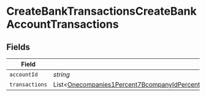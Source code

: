 # CreateBankTransactionsCreateBankAccountTransactions


## Fields

| Field                                                                                                                                                                                                                                                                                                                                                                                                                                                                                                       | Type                                                                                                                                                                                                                                                                                                                                                                                                                                                                                                        | Required                                                                                                                                                                                                                                                                                                                                                                                                                                                                                                    | Description                                                                                                                                                                                                                                                                                                                                                                                                                                                                                                 |
| ----------------------------------------------------------------------------------------------------------------------------------------------------------------------------------------------------------------------------------------------------------------------------------------------------------------------------------------------------------------------------------------------------------------------------------------------------------------------------------------------------------- | ----------------------------------------------------------------------------------------------------------------------------------------------------------------------------------------------------------------------------------------------------------------------------------------------------------------------------------------------------------------------------------------------------------------------------------------------------------------------------------------------------------- | ----------------------------------------------------------------------------------------------------------------------------------------------------------------------------------------------------------------------------------------------------------------------------------------------------------------------------------------------------------------------------------------------------------------------------------------------------------------------------------------------------------- | ----------------------------------------------------------------------------------------------------------------------------------------------------------------------------------------------------------------------------------------------------------------------------------------------------------------------------------------------------------------------------------------------------------------------------------------------------------------------------------------------------------- |
| `accountId`                                                                                                                                                                                                                                                                                                                                                                                                                                                                                                 | *string*                                                                                                                                                                                                                                                                                                                                                                                                                                                                                                    | :heavy_minus_sign:                                                                                                                                                                                                                                                                                                                                                                                                                                                                                          | N/A                                                                                                                                                                                                                                                                                                                                                                                                                                                                                                         |
| `transactions`                                                                                                                                                                                                                                                                                                                                                                                                                                                                                              | List<[Onecompanies1Percent7BcompanyIdPercent7D1connections1Percent7BconnectionIdPercent7D1push1bankAccounts1Percent7BaccountIdPercent7D1bankTransactionsPostRequestBodyContentApplication1jsonSchemaDefinitionsCreateBankAccountTransaction](../../models/shared/Onecompanies1Percent7BcompanyIdPercent7D1connections1Percent7BconnectionIdPercent7D1push1bankAccounts1Percent7BaccountIdPercent7D1bankTransactionsPostRequestBodyContentApplication1jsonSchemaDefinitionsCreateBankAccountTransaction.md)> | :heavy_minus_sign:                                                                                                                                                                                                                                                                                                                                                                                                                                                                                          | N/A                                                                                                                                                                                                                                                                                                                                                                                                                                                                                                         |